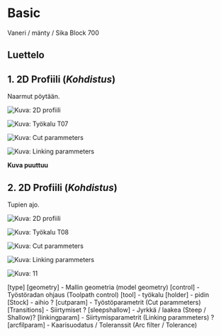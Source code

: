 # Basic
Vaneri / mänty / Sika Block 700

## Luettelo

## **1.** 2D Profiili (*Kohdistus*)
Naarmut pöytään.

![Kuva: 2D profiili][type_contour]

![Kuva: Työkalu T07][tool_t7]

![Kuva: Cut parammeters][cutparam-contour-1]

![Kuva: Linking parammeters][linkingparam-target]

**Kuva puuttuu**


## **2.** 2D Profiili (*Kohdistus*)
Tupien ajo.

![Kuva: 2D profiili][type_contour]

![Kuva: Työkalu T08][tool_t8-1]

![Kuva: Cut parammeters][cutparam-contour-1]

![Kuva: Linking parammeters][linkingparam-woodenpin]

![Kuva: 11][arcfilparam-woodenpin]

[type_contour]: Images/Toolpath_type-2D_Contour.png 'Työstöradan tyyppi'
[tool_t7]: Images/Tool-T07-Target.png 'Työkalu'
[cutparam-contour-1]: Images/Cut_parammeters-Contour_1.png 'Työstöparametrit'
[linkingparam-target]: Images/Linking_parameters-Target.png 'Siirtymisparametrit'
[arcfilparam-target]: Images/Arc_filter_Tolerance-Target.png 'Kaarisuodatus / Toleranssi'
[tool_t8-1]: Images/Tool-T08-8T-.png 'Työkalu'
[cutparam-contour-2]: Images/Cut_parammeters-Contour_2.png 'Työstöparametrit'
[linkingparam-woodenpin]: Images/Linking_parameters-woodenpin.png 'Siirtymisparametrit'
[arcfilparam-woodenpin]: Images/Arc_filter_Tolerance-woodenpin.png 'Kaarisuodatus / Toleranssi'

[type]
[geometry] - Mallin geometria (model geometry)
[control] - Työstöradan ohjaus (Toolpath control)
[tool] - työkalu
[holder] - pidin
[Stock] - aihio ?
[cutparam] - Työstöparametrit (Cut parammeters)
[Transitions] - Siirtymiset ?
[sleepshallow] - Jyrkkä / laakea (Steep / Shallow)?
[linkingparam] - Siirtymisparametrit (Linking parammeters) ?
[arcfilparam] - Kaarisuodatus / Toleranssit (Arc filter / Tolerance)